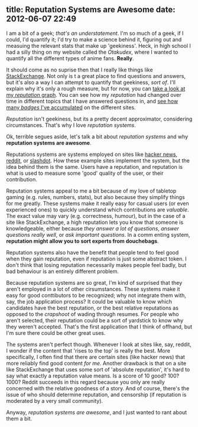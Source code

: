 title: Reputation Systems are Awesome
date: 2012-06-07 22:49
---
I am a bit of a geek; *that's an understatement*. I'm so much of a geek, if I could, I'd quantify it; I'd try to make a science behind it, figuring out and measuing the relevant stats that make up 'geekiness'. Heck, in high school I had a silly thing on my website called the *Otakudex*, where I wanted to quantify all the different types of anime fans. **Really**.

It should come as no suprise then that I really like things like [StackExchange](http://stackexchange.com). Not only is t a great place to find questions and answers, but it's also a way I can attempt to quantify that geekiness, *sort of*. I'll explain why it's only a rough measure, but for now, you can [take a look at my *reputation* graph](http://stackexchange.com/users/55420/nt3rp?tab=reputation). You can see how my *reputation* had changed over time in different topics that I have answered questions in, and [see how many *badges* I've accumulated](http://stackexchange.com/users/55420/nt3rp?tab=accounts) on the different sites.

*Reputation* isn't geekiness, but its a pretty decent approximator, considering circumstances. That's why I love *reputation systems*.

Ok, terrible segues aside, let's talk a bit about *reputation systems* and why **reputation systems are awesome**.

Reputations systems are systems employed on sites like [hacker news](http://news.ycombinator.com), [reddit](http://reddit.com), or [slashdot](http://slashdot.org). How these example sites implement the system, but the idea behind them is the same. Users have a reputation, and reputation is what is used to measure some 'good' quality of the user, or their contribution.

Reputation systems appeal to me a bit because of my love of tabletop gaming (e.g. rules, numbers, stats), but also because they simplify things for me greatly. These systems make it really easy for casual users (or even experienced ones) to quickly understand which contributions are *valuable*. The exact value may vary (e.g. correctness, humour), but in the case of a site like StackExchange, a high reputation lets you know that someone is knowledgeable, either because *they answer a lot of questions*, *answer questions really well*, or *ask important questions*. In a comm
enting system, **reputation might allow you to sort experts from douchebags**.

Reputation systems also have the benefit that people tend to feel good when they gain reputation, even if reputation is just some abstract token. I don't think that losing reputation necessarily makes people feel badly, but bad behaviour is an entirely different problem.

Because reputation systems are so great, I'm kind of surprised that they aren't employed in a lot of other cirsumstances. These systems make it easy for good conttibutors to be recognized; why not integrate them with, say, the job application process? It could be valuable to know which candidates have the best reputation, or the best relative reputations as opposed to the *crapshoot* of wading through resumes. For people who aren't selected, their reputation could be a sort of yardstick to know why they weren't accepted. That's the first application that I think of offhand, but I'm sure there could be other great uses.

The systems aren't perfect though. Whenever I look at sites like, say, reddit, I wonder if the content that 'rises to the top' is really the best. More specifically, I often find that there are certain sites (like hacker news) that more reliably find good content *for me*. Another drawback is that on a site like StackExchange that uses some sort of 'absolute reputation', it's hard to say what exactly a reputation value means. Is a score of 10 good? 100? 1000? Reddit succeeds in this regard because you only are really concerned with the relative goodness of a story. And of course, there's the issue of who should determine reputation, and censorship (if reputation is moderated by a very small community).

Anyway, *reputation systems are awesome*, and I just wanted to rant about them a bit.
